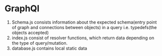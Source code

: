 # GraphQl
1. Schema.js consists information about the expected schema(entry point of graph and connections between objects) in a query i.e. typedefs(the objects accepted)
2. index.js consist of resolver functions, which return data depending on the type of query/mutation.
3. database.js contains local static data
